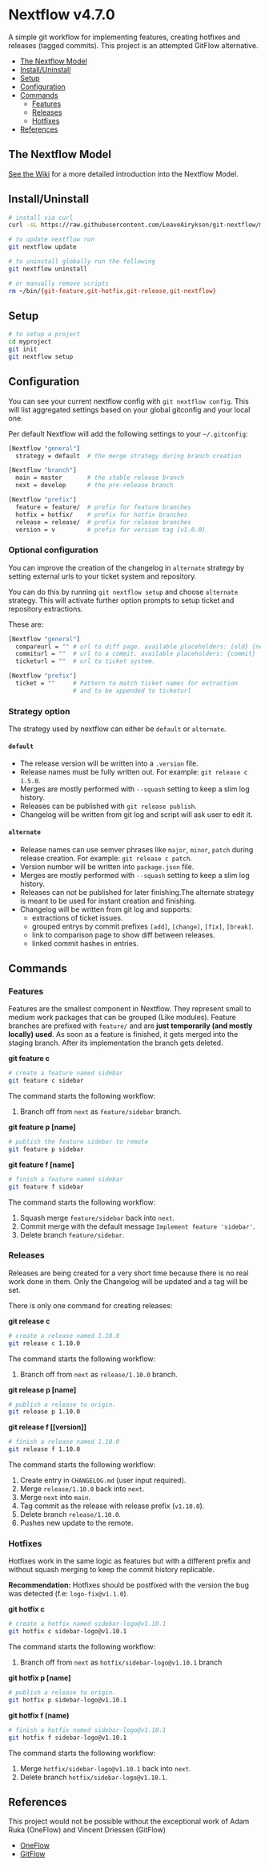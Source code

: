 # Nextflow v4.7.0

A simple git workflow for implementing features, creating hotfixes and releases (tagged commits). This project is an attempted GitFlow alternative.

- [The Nextflow Model](#the-nextflow-model)
- [Install/Uninstall](#installuninstall)
- [Setup](#setup)
- [Configuration](#configuration)
- [Commands](#commands)
  - [Features](#features)
  - [Releases](#releases)
  - [Hotfixes](#hotfixes)
- [References](#references)

## The Nextflow Model

[See the Wiki](https://github.com/LeaveAirykson/git-nextflow/wiki) for a more detailed introduction into the Nextflow Model.

## Install/Uninstall

```bash
# install via curl
curl -sL https://raw.githubusercontent.com/LeaveAirykson/git-nextflow/master/commands/git-nextflow | bash -s install

# to update nextflow run
git nextflow update

# to uninstall globally run the following
git nextflow uninstall

# or manually remove scripts
rm ~/bin/{git-feature,git-hotfix,git-release,git-nextflow}
```

## Setup

```bash
# to setup a project
cd myproject
git init
git nextflow setup
```

## Configuration

You can see your current nextflow config with `git nextflow config`. This will list aggregated settings based on your global gitconfig and your local one.

Per default Nextflow will add the following settings to your `~/.gitconfig`:

```bash
[Nextflow "general"]
  strategy = default  # the merge strategy during branch creation

[Nextflow "branch"]
  main = master       # the stable release branch
  next = develop      # the pre-release branch

[Nextflow "prefix"]
  feature = feature/  # prefix for feature branches
  hotfix = hotfix/    # prefix for hotfix branches
  release = release/  # prefix for release branches
  version = v         # prefix for version tag (v1.0.0)
```

### Optional configuration

You can improve the creation of the changelog in `alternate` strategy by setting external urls to your ticket system and repository.

You can do this by running `git nextflow setup` and choose `alternate` strategy. This will activate further option prompts to setup ticket and repository extractions.

These are:

```bash
[Nextflow "general"]
  compareurl = "" # url to diff page. available placeholders: {old} {new}
  commiturl = ""  # url to a commit. available placeholders: {commit}
  ticketurl = ""  # url to ticket system.

[Nextflow "prefix"]
  ticket = ""     # Pattern to match ticket names for extraction
                  # and to be appended to ticketurl
```

### Strategy option

The strategy used by nextflow can either be `default` or `alternate`.

#### `default`

- The release version will be written into a `.version` file.
- Release names must be fully written out. For example: `git release c 1.5.0`.
- Merges are mostly performed with `--squash` setting to keep a slim log history.
- Releases can be published with `git release publish`.
- Changelog will be written from git log and script will ask user to edit it.

#### `alternate`

- Release names can use semver phrases like `major`, `minor`, `patch` during release creation. For example: `git release c patch`.
- Version number will be written into `package.json` file.
- Merges are mostly performed with `--squash` setting to keep a slim log history.
- Releases can not be published for later finishing.The alternate strategy is meant to be used for instant creation and finishing.
- Changelog will be written from git log and supports:
  - extractions of ticket issues.
  - grouped entrys by commit prefixes `[add]`, `[change]`, `[fix]`, `[break]`.
  - link to comparison page to show diff between releases.
  - linked commit hashes in entries.

## Commands

### Features

Features are the smallest component in Nextflow. They represent small to medium work packages that can be grouped (Like modules). Feature branches are prefixed with `feature/` and are **just temporarily (and mostly locally) used**. As soon as a feature is finished, it gets merged into the staging branch. After its implementation the branch gets deleted.

**git feature c <name>**

```bash
# create a feature named sidebar
git feature c sidebar
```

The command starts the following workflow:

1. Branch off from `next` as `feature/sidebar` branch.

**git feature p [name]**

```bash
# publish the feature sidebar to remote
git feature p sidebar
```

**git feature f [name]**

```bash
# finish a feature named sidebar
git feature f sidebar
```

The command starts the following workflow:

1. Squash merge `feature/sidebar` back into `next`.
2. Commit merge with the default message `Implement feature 'sidebar'`.
3. Delete branch `feature/sidebar`.

### Releases

Releases are being created for a very short time because there is no real work done in them. Only the Changelog will be updated and a tag will be set.

There is only one command for creating releases:

**git release c <version>**

```bash
# create a release named 1.10.0
git release c 1.10.0
```

The command starts the following workflow:

1. Branch off from `next` as `release/1.10.0` branch.

**git release p [name]**

```bash
# publish a release to origin.
git release p 1.10.0
```

**git release f [[version]]**

```bash
# finish a release named 1.10.0
git release f 1.10.0
```

The command starts the following workflow:

1. Create entry in `CHANGELOG.md` (user input required).
2. Merge `release/1.10.0` back into `next`.
3. Merge `next` into `main`.
4. Tag commit as the release with release prefix (`v1.10.0`).
5. Delete branch `release/1.10.0`.
6. Pushes new update to the remote.

### Hotfixes

Hotfixes work in the same logic as features but with a different prefix and without squash merging to keep the commit history replicable.

**Recommendation:**
Hotfixes should be postfixed with the version the bug was detected (f.e: `logo-fix@v1.1.0`).

**git hotfix c <name>**

```bash
# create a hotfix named sidebar-logo@v1.10.1
git hotfix c sidebar-logo@v1.10.1
```

The command starts the following workflow:

1. Branch off from `next` as `hotfix/sidebar-logo@v1.10.1` branch

**git hotfix p [name]**

```bash
# publish a release to origin.
git hotfix p sidebar-logo@v1.10.1
```

**git hotfix f (name)**

```bash
# finish a hotfix named sidebar-logo@v1.10.1
git hotfix f sidebar-logo@v1.10.1
```

The command starts the following workflow:

1. Merge `hotfix/sidebar-logo@v1.10.1` back into `next`.
2. Delete branch `hotfix/sidebar-logo@v1.10.1`.

## References

This project would not be possible without the exceptional work of Adam Ruka (OneFlow) and Vincent Driessen (GitFlow)

- [OneFlow](https://www.endoflineblog.com/oneflow-a-git-branching-model-and-workflow)
- [GitFlow](https://nvie.com/posts/a-successful-git-branching-model/)
